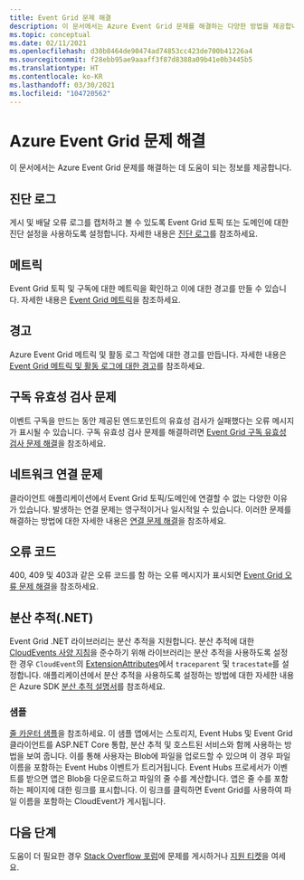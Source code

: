```yaml
---
title: Event Grid 문제 해결
description: 이 문서에서는 Azure Event Grid 문제를 해결하는 다양한 방법을 제공합니다.
ms.topic: conceptual
ms.date: 02/11/2021
ms.openlocfilehash: d30b8464de90474ad74853cc423de700b41226a4
ms.sourcegitcommit: f28ebb95ae9aaaff3f87d8388a09b41e0b3445b5
ms.translationtype: HT
ms.contentlocale: ko-KR
ms.lasthandoff: 03/30/2021
ms.locfileid: "104720562"
---
```

# <a name="troubleshoot-azure-event-grid-issues"></a>Azure Event Grid 문제 해결
이 문서에서는 Azure Event Grid 문제를 해결하는 데 도움이 되는 정보를 제공합니다. 

## <a name="diagnostic-logs"></a>진단 로그
게시 및 배달 오류 로그를 캡처하고 볼 수 있도록 Event Grid 토픽 또는 도메인에 대한 진단 설정을 사용하도록 설정합니다. 자세한 내용은 [진단 로그](enable-diagnostic-logs-topic.md)를 참조하세요.

## <a name="metrics"></a>메트릭
Event Grid 토픽 및 구독에 대한 메트릭을 확인하고 이에 대한 경고를 만들 수 있습니다. 자세한 내용은 [Event Grid 메트릭](monitor-event-delivery.md)을 참조하세요.

## <a name="alerts"></a>경고
Azure Event Grid 메트릭 및 활동 로그 작업에 대한 경고를 만듭니다. 자세한 내용은 [Event Grid 메트릭 및 활동 로그에 대한 경고](set-alerts.md)를 참조하세요.

## <a name="subscription-validation-issues"></a>구독 유효성 검사 문제
이벤트 구독을 만드는 동안 제공된 엔드포인트의 유효성 검사가 실패했다는 오류 메시지가 표시될 수 있습니다. 구독 유효성 검사 문제를 해결하려면 [Event Grid 구독 유효성 검사 문제 해결](troubleshoot-subscription-validation.md)을 참조하세요. 

## <a name="network-connectivity-issues"></a>네트워크 연결 문제
클라이언트 애플리케이션에서 Event Grid 토픽/도메인에 연결할 수 없는 다양한 이유가 있습니다. 발생하는 연결 문제는 영구적이거나 일시적일 수 있습니다. 이러한 문제를 해결하는 방법에 대한 자세한 내용은 [연결 문제 해결](troubleshoot-network-connectivity.md)을 참조하세요.

## <a name="error-codes"></a>오류 코드
400, 409 및 403과 같은 오류 코드를 함 하는 오류 메시지가 표시되면 [Event Grid 오류 문제 해결](troubleshoot-errors.md)을 참조하세요. 

## <a name="distributed-tracing-net"></a>분산 추적(.NET)
Event Grid .NET 라이브러리는 분산 추적을 지원합니다. 분산 추적에 대한 [CloudEvents 사양 지침](https://github.com/cloudevents/spec/blob/master/extensions/distributed-tracing.md)을 준수하기 위해 라이브러리는 분산 추적을 사용하도록 설정한 경우 `CloudEvent`의 [ExtensionAttributes](https://github.com/Azure/azure-sdk-for-net/tree/master/sdk/eventgrid/Azure.Messaging.EventGrid/src/Customization#L126)에서 `traceparent` 및 `tracestate`를 설정합니다. 애플리케이션에서 분산 추적을 사용하도록 설정하는 방법에 대한 자세한 내용은 Azure SDK [분산 추적 설명서](https://github.com/Azure/azure-sdk-for-net/blob/master/sdk/core/Azure.Core/samples/Diagnostics.md#Distributed-tracing)를 참조하세요.

### <a name="sample"></a>샘플
[줄 카운터 샘플](/samples/azure/azure-sdk-for-net/line-counter/)을 참조하세요. 이 샘플 앱에서는 스토리지, Event Hubs 및 Event Grid 클라이언트를 ASP.NET Core 통합, 분산 추적 및 호스트된 서비스와 함께 사용하는 방법을 보여 줍니다. 이를 통해 사용자는 Blob에 파일을 업로드할 수 있으며 이 경우 파일 이름을 포함하는 Event Hubs 이벤트가 트리거됩니다. Event Hubs 프로세서가 이벤트를 받으면 앱은 Blob을 다운로드하고 파일의 줄 수를 계산합니다. 앱은 줄 수를 포함하는 페이지에 대한 링크를 표시합니다. 이 링크를 클릭하면 Event Grid를 사용하여 파일 이름을 포함하는 CloudEvent가 게시됩니다.

## <a name="next-steps"></a>다음 단계
도움이 더 필요한 경우 [Stack Overflow 포럼](https://stackoverflow.com/questions/tagged/azure-eventgrid)에 문제를 게시하거나 [지원 티켓](https://azure.microsoft.com/support/options/)을 여세요. 
